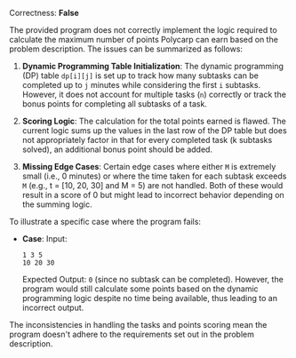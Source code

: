 Correctness: **False**

The provided program does not correctly implement the logic required to calculate the maximum number of points Polycarp can earn based on the problem description. The issues can be summarized as follows:

1. **Dynamic Programming Table Initialization**: The dynamic programming (DP) table `dp[i][j]` is set up to track how many subtasks can be completed up to `j` minutes while considering the first `i` subtasks. However, it does not account for multiple tasks (`n`) correctly or track the bonus points for completing all subtasks of a task.

2. **Scoring Logic**: The calculation for the total points earned is flawed. The current logic sums up the values in the last row of the DP table but does not appropriately factor in that for every completed task (k subtasks solved), an additional bonus point should be added. 

3. **Missing Edge Cases**: Certain edge cases where either `M` is extremely small (i.e., 0 minutes) or where the time taken for each subtask exceeds `M` (e.g., t = [10, 20, 30] and M = 5) are not handled. Both of these would result in a score of 0 but might lead to incorrect behavior depending on the summing logic.

To illustrate a specific case where the program fails: 

- **Case**: 
  Input:
  ```
  1 3 5
  10 20 30
  ```
  Expected Output: `0` (since no subtask can be completed).
  However, the program would still calculate some points based on the dynamic programming logic despite no time being available, thus leading to an incorrect output.

The inconsistencies in handling the tasks and points scoring mean the program doesn't adhere to the requirements set out in the problem description.
